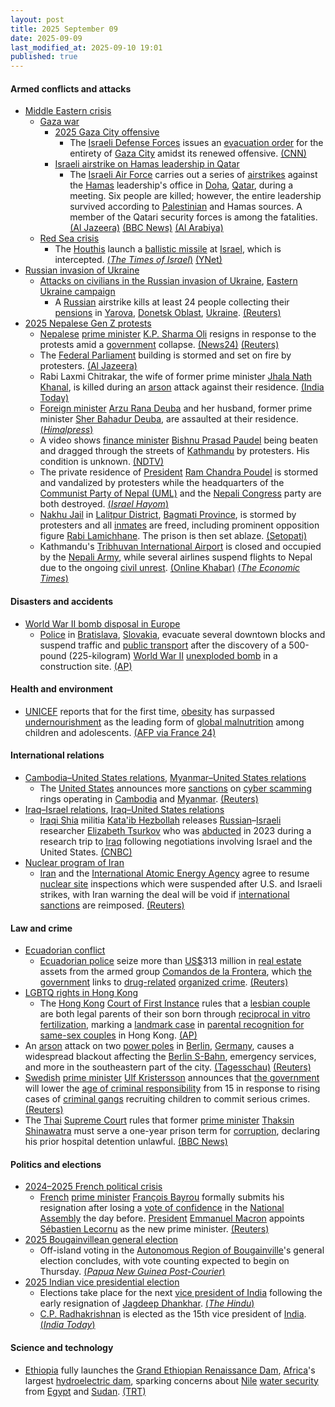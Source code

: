 ```yaml
---
layout: post
title: 2025 September 09
date: 2025-09-09
last_modified_at: 2025-09-10 19:01
published: true
---
```



#### Armed conflicts and attacks

* [Middle Eastern crisis](https://en.wikipedia.org/wiki/Middle_Eastern_crisis_%282023%E2%80%93present%29 "Middle Eastern crisis (2023–present)")
  * [Gaza war](https://en.wikipedia.org/wiki/Gaza_war "Gaza war")
    * [2025 Gaza City offensive](https://en.wikipedia.org/wiki/2025_Gaza_City_offensive "2025 Gaza City offensive")
      * The [Israeli Defense Forces](https://en.wikipedia.org/wiki/Israeli_Defense_Forces "Israeli Defense Forces") issues an [evacuation order](https://en.wikipedia.org/wiki/Gaza_Strip_evacuations "Gaza Strip evacuations") for the entirety of [Gaza City](https://en.wikipedia.org/wiki/Gaza_City "Gaza City") amidst its renewed offensive. [(CNN)](https://www.cnn.com/2025/09/09/middleeast/israel-gaza-city-evacuation-netanyahu-warning-intl)
    * [Israeli airstrike on Hamas leadership in Qatar](https://en.wikipedia.org/wiki/Israeli_airstrike_on_Hamas_leadership_in_Qatar "Israeli airstrike on Hamas leadership in Qatar")
      * The [Israeli Air Force](https://en.wikipedia.org/wiki/Israeli_Air_Force "Israeli Air Force") carries out a series of [airstrikes](https://en.wikipedia.org/wiki/Airstrike "Airstrike") against the [Hamas](https://en.wikipedia.org/wiki/Hamas "Hamas") leadership's office in [Doha](https://en.wikipedia.org/wiki/Doha "Doha"), [Qatar](https://en.wikipedia.org/wiki/Qatar "Qatar"), during a meeting. Six people are killed; however, the entire leadership survived according to [Palestinian](https://en.wikipedia.org/wiki/Palestine "Palestine") and Hamas sources. A member of the Qatari security forces is among the fatalities. [(Al Jazeera)](https://www.aljazeera.com/news/liveblog/2025/9/9/live-israel-pounds-gaza-city-as-netanyahu-tells-residents-to-leave-now) [(BBC News)](https://www.bbc.co.uk/news/live/c78m71vl91vt) [(Al Arabiya)](https://english.alarabiya.net/News/gulf/2025/09/09/several-blasts-heard-in-qatar-s-doha-reuters-witnesses-say)
  * [Red Sea crisis](https://en.wikipedia.org/wiki/Red_Sea_crisis "Red Sea crisis")
    * The [Houthis](https://en.wikipedia.org/wiki/Houthis "Houthis") launch a [ballistic missile](https://en.wikipedia.org/wiki/Ballistic_missile "Ballistic missile") at [Israel](https://en.wikipedia.org/wiki/Israel "Israel"), which is intercepted. [(*The Times of Israel*)](https://www.timesofisrael.com/liveblog_entry/idf-intercepts-houthi-missile/) [(YNet)](https://www.ynet.co.il/news/article/rkfcc0p5lg)
* [Russian invasion of Ukraine](https://en.wikipedia.org/wiki/Russian_invasion_of_Ukraine "Russian invasion of Ukraine")
  * [Attacks on civilians in the Russian invasion of Ukraine](https://en.wikipedia.org/wiki/Attacks_on_civilians_in_the_Russian_invasion_of_Ukraine "Attacks on civilians in the Russian invasion of Ukraine"), [Eastern Ukraine campaign](https://en.wikipedia.org/wiki/Eastern_Ukraine_campaign "Eastern Ukraine campaign")
    * A [Russian](https://en.wikipedia.org/wiki/Russian_Armed_Forces "Russian Armed Forces") airstrike kills at least 24 people collecting their [pensions](https://en.wikipedia.org/wiki/Pension "Pension") in [Yarova](https://en.wikipedia.org/wiki/Yarova "Yarova"), [Donetsk Oblast](https://en.wikipedia.org/wiki/Donetsk_Oblast "Donetsk Oblast"), [Ukraine](https://en.wikipedia.org/wiki/Ukraine "Ukraine"). [(Reuters)](https://www.reuters.com/world/europe/russian-airstrike-ukrainian-village-kills-over-20-zelenskiy-says-2025-09-09/)
* [2025 Nepalese Gen Z protests](https://en.wikipedia.org/wiki/2025_Nepalese_Gen_Z_protests "2025 Nepalese Gen Z protests")
  * [Nepalese](https://en.wikipedia.org/wiki/Nepal "Nepal") [prime minister](https://en.wikipedia.org/wiki/Prime_Minister_of_Nepal "Prime Minister of Nepal") [K.P. Sharma Oli](https://en.wikipedia.org/wiki/K.P._Sharma_Oli "K.P. Sharma Oli") resigns in response to the protests amid a [government](https://en.wikipedia.org/wiki/Government_of_Nepal "Government of Nepal") collapse. [(News24)](https://news24online.com/world/nepal-president-ram-chandra-poudel-resigns-amid-ongoing-protests/629416) [(Reuters)](https://www.reuters.com/world/asia-pacific/nepal-pm-oli-quits-anti-corruption-protests-spiral-his-aide-says-2025-09-09)
  * The [Federal Parliament](https://en.wikipedia.org/wiki/Federal_Parliament_of_Nepal "Federal Parliament of Nepal") building is stormed and set on fire by protesters. [(Al Jazeera)](https://www.aljazeera.com/news/liveblog/2025/9/9/nepal-protests-live-nepali-congress-office-top-leaders-homes-set-on-fire)
  * Rabi Laxmi Chitrakar, the wife of former prime minister [Jhala Nath Khanal](https://en.wikipedia.org/wiki/Jhala_Nath_Khanal "Jhala Nath Khanal"), is killed during an [arson](https://en.wikipedia.org/wiki/Arson "Arson") attack against their residence. [(India Today)](https://www.indiatoday.in/world/story/former-nepal-pm-jhala-nath-khanals-wife-succumbs-to-burn-injuries-after-protesters-set-house-ablaze-2784558-2025-09-09)
  * [Foreign minister](https://en.wikipedia.org/wiki/Minister_of_Foreign_Affairs_%28Nepal%29 "Minister of Foreign Affairs (Nepal)") [Arzu Rana Deuba](https://en.wikipedia.org/wiki/Arzu_Rana_Deuba "Arzu Rana Deuba") and her husband, former prime minister [Sher Bahadur Deuba](https://en.wikipedia.org/wiki/Sher_Bahadur_Deuba "Sher Bahadur Deuba"), are assaulted at their residence. [(*Himalpress*)](https://en.himalpress.com/nc-president-deuba-wife-arzu-attacked/)
  * A video shows [finance minister](https://en.wikipedia.org/wiki/Ministry_of_Finance_%28Nepal%29 "Ministry of Finance (Nepal)") [Bishnu Prasad Paudel](https://en.wikipedia.org/wiki/Bishnu_Prasad_Paudel "Bishnu Prasad Paudel") being beaten and dragged through the streets of [Kathmandu](https://en.wikipedia.org/wiki/Kathmandu "Kathmandu") by protesters. His condition is unknown. [(NDTV)](https://www.ndtv.com/world-news/video-nepal-finance-minister-chased-through-street-kicked-attacked-9243749)
  * The private residence of [President](https://en.wikipedia.org/wiki/President_of_Nepal "President of Nepal") [Ram Chandra Poudel](https://en.wikipedia.org/wiki/Ram_Chandra_Poudel "Ram Chandra Poudel") is stormed and vandalized by protesters while the headquarters of the [Communist Party of Nepal (UML)](https://en.wikipedia.org/wiki/Communist_Party_of_Nepal_%28Unified_Marxist%E2%80%93Leninist%29 "Communist Party of Nepal (Unified Marxist–Leninist)") and the [Nepali Congress](https://en.wikipedia.org/wiki/Nepali_Congress "Nepali Congress") party are both destroyed. [(*Israel Hayom*)](https://www.israelhayom.com/2025/09/09/nepali-pms-home-set-ablaze-as-rioters-force-resignation/)
  * [Nakhu Jail](https://en.wikipedia.org/wiki/Nakhu_Jail "Nakhu Jail") in [Lalitpur District](https://en.wikipedia.org/wiki/Lalitpur_District%2C_Nepal "Lalitpur District, Nepal"), [Bagmati Province](https://en.wikipedia.org/wiki/Bagmati_Province "Bagmati Province"), is stormed by protesters and all [inmates](https://en.wikipedia.org/wiki/Prisoner "Prisoner") are freed, including prominent opposition figure [Rabi Lamichhane](https://en.wikipedia.org/wiki/Rabi_Lamichhane "Rabi Lamichhane"). The prison is then set ablaze. [(Setopati)](https://www.setopati.com/politics/368902)
  * Kathmandu's [Tribhuvan International Airport](https://en.wikipedia.org/wiki/Tribhuvan_International_Airport "Tribhuvan International Airport") is closed and occupied by the [Nepali Army](https://en.wikipedia.org/wiki/Nepali_Army "Nepali Army"), while several airlines suspend flights to Nepal due to the ongoing [civil unrest](https://en.wikipedia.org/wiki/Civil_disorder "Civil disorder"). [(Online Khabar)](https://www.onlinekhabar.com/2025/09/1760962/genji-arrives-at-airport-gate-large-number-of-troops-mobilized) [(*The Economic Times*)](https://economictimes.indiatimes.com/nri/latest-updates/nepal-protests-tribhuvan-international-airport-in-kathmandu-cancels-all-domestic-and-international-flights/articleshow/123781926.cms?from=mdr)

#### Disasters and accidents

* [World War II bomb disposal in Europe](https://en.wikipedia.org/wiki/World_War_II_bomb_disposal_in_Europe "World War II bomb disposal in Europe")
  * [Police](https://en.wikipedia.org/wiki/Police_Corps_%28Slovakia%29 "Police Corps (Slovakia)") in [Bratislava](https://en.wikipedia.org/wiki/Bratislava "Bratislava"), [Slovakia](https://en.wikipedia.org/wiki/Slovakia "Slovakia"), evacuate several downtown blocks and suspend traffic and [public transport](https://en.wikipedia.org/wiki/Transport_in_Slovakia "Transport in Slovakia") after the discovery of a 500-pound (225-kilogram) [World War II](https://en.wikipedia.org/wiki/Slovakia_during_World_War_II "Slovakia during World War II") [unexploded bomb](https://en.wikipedia.org/wiki/Unexploded_bomb "Unexploded bomb") in a construction site. [(AP)](https://apnews.com/article/slovakia-bratislava-evacuation-wwii-bomb-2a41945149ce722ca1dbbbf03728bd96)

#### Health and environment

* [UNICEF](https://en.wikipedia.org/wiki/UNICEF "UNICEF") reports that for the first time, [obesity](https://en.wikipedia.org/wiki/Childhood_obesity "Childhood obesity") has surpassed [undernourishment](https://en.wikipedia.org/wiki/Undernutrition_in_children "Undernutrition in children") as the leading form of [global malnutrition](https://en.wikipedia.org/wiki/Epidemiology_of_malnutrition "Epidemiology of malnutrition") among children and adolescents. [(AFP via France 24)](https://www.france24.com/en/live-news/20250910-obese-surpass-undernourished-youths-for-first-time-un-warns)

#### International relations

* [Cambodia–United States relations](https://en.wikipedia.org/wiki/Cambodia%E2%80%93United_States_relations "Cambodia–United States relations"), [Myanmar–United States relations](https://en.wikipedia.org/wiki/Myanmar%E2%80%93United_States_relations "Myanmar–United States relations")
  * The [United States](https://en.wikipedia.org/wiki/United_States "United States") announces more [sanctions](https://en.wikipedia.org/wiki/United_States_government_sanctions "United States government sanctions") on [cyber scamming](https://en.wikipedia.org/wiki/Internet_fraud "Internet fraud") rings operating in [Cambodia](https://en.wikipedia.org/wiki/Cambodia "Cambodia") and [Myanmar](https://en.wikipedia.org/wiki/Myanmar "Myanmar"). [(Reuters)](https://www.reuters.com/sustainability/society-equity/us-sanctions-billion-dollar-cyber-scam-networks-myanmar-cambodia-2025-09-09/)
* [Iraq–Israel relations](https://en.wikipedia.org/wiki/Iraq%E2%80%93Israel_relations "Iraq–Israel relations"), [Iraq–United States relations](https://en.wikipedia.org/wiki/Iraq%E2%80%93United_States_relations "Iraq–United States relations")
  * [Iraqi Shia](https://en.wikipedia.org/wiki/Shia_Islam_in_Iraq "Shia Islam in Iraq") militia [Kata'ib Hezbollah](https://en.wikipedia.org/wiki/Kata%27ib_Hezbollah "Kata'ib Hezbollah") releases [Russian](https://en.wikipedia.org/wiki/Russians "Russians")–[Israeli](https://en.wikipedia.org/wiki/Israelis "Israelis") researcher [Elizabeth Tsurkov](https://en.wikipedia.org/wiki/Elizabeth_Tsurkov "Elizabeth Tsurkov") who was [abducted](https://en.wikipedia.org/wiki/Foreign_hostages_in_Iraq "Foreign hostages in Iraq") in 2023 during a research trip to [Iraq](https://en.wikipedia.org/wiki/Iraq "Iraq") following negotiations involving Israel and the United States. [(CNBC)](https://www.cnbc.com/2025/09/09/princeton-researcher-tsurkov-released-from-militia-captivity-in-iraq.html)
* [Nuclear program of Iran](https://en.wikipedia.org/wiki/Nuclear_program_of_Iran "Nuclear program of Iran")
  * [Iran](https://en.wikipedia.org/wiki/Iran "Iran") and the [International Atomic Energy Agency](https://en.wikipedia.org/wiki/International_Atomic_Energy_Agency "International Atomic Energy Agency") agree to resume [nuclear site](https://en.wikipedia.org/wiki/Nuclear_facilities_in_Iran "Nuclear facilities in Iran") inspections which were suspended after U.S. and Israeli strikes, with Iran warning the deal will be void if [international sanctions](https://en.wikipedia.org/wiki/International_sanctions_against_Iran "International sanctions against Iran") are reimposed. [(Reuters)](https://www.reuters.com/world/middle-east/iran-iaea-announce-agreement-resuming-nuclear-inspections-2025-09-09/)

#### Law and crime

* [Ecuadorian conflict](https://en.wikipedia.org/wiki/Ecuadorian_conflict_%282024%E2%80%93present%29 "Ecuadorian conflict (2024–present)")
  * [Ecuadorian police](https://en.wikipedia.org/wiki/National_Police_of_Ecuador "National Police of Ecuador") seize more than [US$](https://en.wikipedia.org/wiki/United_States_dollar "United States dollar")313 million in [real estate](https://en.wikipedia.org/wiki/Real_estate "Real estate") assets from the armed group [Comandos de la Frontera](https://es.wikipedia.org/wiki/Comandos_de_la_Frontera "es:Comandos de la Frontera"), which [the government](https://en.wikipedia.org/wiki/Government_of_Ecuador "Government of Ecuador") links to [drug-related](https://en.wikipedia.org/wiki/War_on_drugs_in_Ecuador "War on drugs in Ecuador") [organized crime](https://en.wikipedia.org/wiki/Crime_in_Ecuador "Crime in Ecuador"). [(Reuters)](https://www.reuters.com/world/americas/ecuador-seizes-over-300-million-properties-armed-group-2025-09-09/)
* [LGBTQ rights in Hong Kong](https://en.wikipedia.org/wiki/LGBTQ_rights_in_Hong_Kong "LGBTQ rights in Hong Kong")
  * The [Hong Kong](https://en.wikipedia.org/wiki/Hong_Kong "Hong Kong") [Court of First Instance](https://en.wikipedia.org/wiki/Court_of_First_Instance_%28Hong_Kong%29 "Court of First Instance (Hong Kong)") rules that a [lesbian couple](https://en.wikipedia.org/wiki/Same-sex_relationship "Same-sex relationship") are both legal parents of their son born through [reciprocal in vitro fertilization](https://en.wikipedia.org/wiki/Reciprocal_in_vitro_fertilization "Reciprocal in vitro fertilization"), marking a [landmark case](https://en.wikipedia.org/wiki/Landmark_case "Landmark case") in [parental recognition for same-sex couples](https://en.wikipedia.org/wiki/Same-sex_parenting "Same-sex parenting") in Hong Kong. [(AP)](https://apnews.com/article/hong-kong-lesbian-couple-parent-right-child-870fc0b2dad4889f553a857c9495e22a)
* An [arson](https://en.wikipedia.org/wiki/Arson "Arson") attack on two [power poles](https://en.wikipedia.org/wiki/Power_pole "Power pole") in [Berlin](https://en.wikipedia.org/wiki/Berlin "Berlin"), [Germany](https://en.wikipedia.org/wiki/Germany "Germany"), causes a widespread blackout affecting the [Berlin S-Bahn](https://en.wikipedia.org/wiki/Berlin_S-Bahn "Berlin S-Bahn"), emergency services, and more in the southeastern part of the city. [(Tagesschau)](https://www.tagesschau.de/inland/gesellschaft/stromausfall-berlin-106.html) [(Reuters)](https://www.reuters.com/business/media-telecom/suspected-arson-attack-berlin-leaves-50000-homes-without-power-2025-09-09/)
* [Swedish](https://en.wikipedia.org/wiki/Sweden "Sweden") [prime minister](https://en.wikipedia.org/wiki/Prime_Minister_of_Sweden "Prime Minister of Sweden") [Ulf Kristersson](https://en.wikipedia.org/wiki/Ulf_Kristersson "Ulf Kristersson") announces that [the government](https://en.wikipedia.org/wiki/Government_of_Sweden "Government of Sweden") will lower the [age of criminal responsibility](https://en.wikipedia.org/wiki/Age_of_criminal_responsibility "Age of criminal responsibility") from 15 in response to rising cases of [criminal gangs](https://en.wikipedia.org/wiki/Crime_in_Sweden "Crime in Sweden") recruiting children to commit serious crimes. [(Reuters)](https://www.reuters.com/world/sweden-lower-age-criminal-responsibility-gangs-use-children-hitmen-2025-09-09/)
* The [Thai](https://en.wikipedia.org/wiki/Thailand "Thailand") [Supreme Court](https://en.wikipedia.org/wiki/Supreme_Court_of_Thailand "Supreme Court of Thailand") rules that former [prime minister](https://en.wikipedia.org/wiki/Prime_Minister_of_Thailand "Prime Minister of Thailand") [Thaksin Shinawatra](https://en.wikipedia.org/wiki/Thaksin_Shinawatra "Thaksin Shinawatra") must serve a one-year prison term for [corruption](https://en.wikipedia.org/wiki/Corruption_in_Thailand "Corruption in Thailand"), declaring his prior hospital detention unlawful. [(BBC News)](https://www.bbc.com/news/articles/cly7k2g37g4o)

#### Politics and elections

* [2024–2025 French political crisis](https://en.wikipedia.org/wiki/2024%E2%80%932025_French_political_crisis "2024–2025 French political crisis")
  * [French](https://en.wikipedia.org/wiki/France "France") [prime minister](https://en.wikipedia.org/wiki/Prime_Minister_of_France "Prime Minister of France") [François Bayrou](https://en.wikipedia.org/wiki/Fran%C3%A7ois_Bayrou "François Bayrou") formally submits his resignation after losing a [vote of confidence](https://en.wikipedia.org/wiki/Vote_of_confidence "Vote of confidence") in the [National Assembly](https://en.wikipedia.org/wiki/National_Assembly "National Assembly") the day before. [President](https://en.wikipedia.org/wiki/President_of_France "President of France") [Emmanuel Macron](https://en.wikipedia.org/wiki/Emmanuel_Macron "Emmanuel Macron") appoints [Sébastien Lecornu](https://en.wikipedia.org/wiki/S%C3%A9bastien_Lecornu "Sébastien Lecornu") as the new prime minister. [(Reuters)](https://www.reuters.com/world/europe/frances-macron-seeks-new-prime-minister-after-governments-collapse-2025-09-09/)
* [2025 Bougainvillean general election](https://en.wikipedia.org/wiki/2025_Bougainvillean_general_election "2025 Bougainvillean general election")
  * Off-island voting in the [Autonomous Region of Bougainville](https://en.wikipedia.org/wiki/Autonomous_Region_of_Bougainville "Autonomous Region of Bougainville")'s general election concludes, with vote counting expected to begin on Thursday. [(*Papua New Guinea Post-Courier*)](https://www.postcourier.com.pg/polling-completed-for-bougainville-election-counting-to-begin-thursday/)
* [2025 Indian vice presidential election](https://en.wikipedia.org/wiki/2025_Indian_vice_presidential_election "2025 Indian vice presidential election")
  * Elections take place for the next [vice president of India](https://en.wikipedia.org/wiki/Vice_president_of_India "Vice president of India") following the early resignation of [Jagdeep Dhankhar](https://en.wikipedia.org/wiki/Jagdeep_Dhankhar "Jagdeep Dhankhar"). [(*The Hindu*)](https://www.thehindu.com/news/national/vice-president-elections-voting-results-reactions-live-updates-september-9-2025/article70028318.ece)
  * [C.P. Radhakrishnan](https://en.wikipedia.org/wiki/C.P._Radhakrishnan "C.P. Radhakrishnan") is elected as the 15th vice president of [India](https://en.wikipedia.org/wiki/India "India"). [(*India Today*)](https://www.indiatoday.in/india/story/vice-president-election-result-2025-live-updates-voting-polling-cp-radhakrishnan-b-sudershan-reddy-2784147-2025-09-09)

#### Science and technology

* [Ethiopia](https://en.wikipedia.org/wiki/Ethiopia "Ethiopia") fully launches the [Grand Ethiopian Renaissance Dam](https://en.wikipedia.org/wiki/Grand_Ethiopian_Renaissance_Dam "Grand Ethiopian Renaissance Dam"), [Africa](https://en.wikipedia.org/wiki/Africa "Africa")'s largest [hydroelectric dam](https://en.wikipedia.org/wiki/Hydroelectric_dam "Hydroelectric dam"), sparking concerns about [Nile](https://en.wikipedia.org/wiki/Nile "Nile") [water security](https://en.wikipedia.org/wiki/Water_security "Water security") from [Egypt](https://en.wikipedia.org/wiki/Egypt "Egypt") and [Sudan](https://en.wikipedia.org/wiki/Sudan "Sudan"). [(TRT)](https://trt.global/afrika-english/article/bfbe80125cf5)
